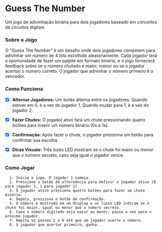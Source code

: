 
# Guess The Number

<p>Um jogo de adivinhação binária para dois jogadores baseado em conceitos de circuitos digitais.</p>


### Sobre o Jogo

<p>O "Guess The Number" é um desafio onde dois jogadores competem para adivinhar um número de 4 bits escolhido aleatoriamente. Cada jogador terá a oportunidade de fazer um palpite em formato binário, e o jogo fornecerá feedback sobre se o número chutado é maior, menor ou se o jogador acertou o número correto. O jogador que adivinhar o número primeiro é o vencedor.</p>


### Como Funciona

- [x] **Alternar Jogadores:** Um botão alterna entre os jogadores. Quando estiver em 0, é a vez do jogador 1. Quando mudar para 1, é a vez do jogador 2.

- [x] **Fazer Chutes:** O jogador ativo fará um chute pressionando quatro botões para inserir um número binário (0s e 1s).

- [x] **Confirmação:** Após fazer o chute, o jogador pressiona um botão para confirmar sua escolha.

- [x] **Dicas Visuais:** Três luzes LED mostram se o chute foi maior ou menor que o número secreto, caso seja igual o jogador vence.


### Como Jogar
```
  1. Inicie o jogo. O jogador 1 começa.
  2. Pressione o botão de alternância para definir o jogador ativo (0 para jogador 1, 1 para jogador 2).
  3. O jogador ativo pressiona quatro botões para fazer um chute binário.
  4. Depois, pressiona o botão de confirmação.
  5. O número é mostrado em um display e as luzes LED indicam se o chute foi maior, igual ou menor que o número secreto.
  6. Caso o número digitado seja maior ou menor, passa a vez para o próximo jogador.
  7. Repita os passos 2 a 6 até que um jogador acerte o número.
  8. O jogador que acertar primeiro, ganha.
```
